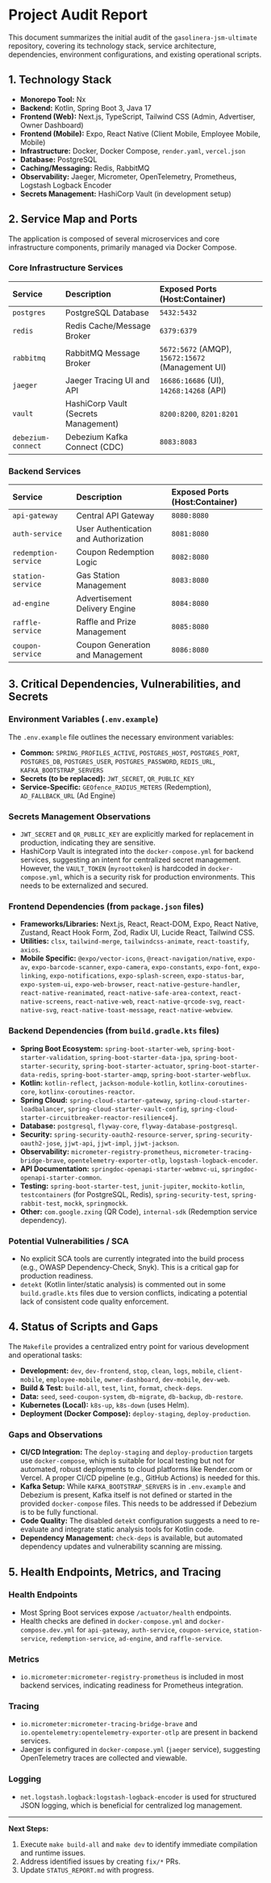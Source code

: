 # Project Audit Report

This document summarizes the initial audit of the `gasolinera-jsm-ultimate` repository, covering its technology stack, service architecture, dependencies, environment configurations, and existing operational scripts.

## 1. Technology Stack

*   **Monorepo Tool:** Nx
*   **Backend:** Kotlin, Spring Boot 3, Java 17
*   **Frontend (Web):** Next.js, TypeScript, Tailwind CSS (Admin, Advertiser, Owner Dashboard)
*   **Frontend (Mobile):** Expo, React Native (Client Mobile, Employee Mobile, Mobile)
*   **Infrastructure:** Docker, Docker Compose, `render.yaml`, `vercel.json`
*   **Database:** PostgreSQL
*   **Caching/Messaging:** Redis, RabbitMQ
*   **Observability:** Jaeger, Micrometer, OpenTelemetry, Prometheus, Logstash Logback Encoder
*   **Secrets Management:** HashiCorp Vault (in development setup)

## 2. Service Map and Ports

The application is composed of several microservices and core infrastructure components, primarily managed via Docker Compose.

### Core Infrastructure Services

| Service           | Description                               | Exposed Ports (Host:Container) |
| :---------------- | :---------------------------------------- | :----------------------------- |
| `postgres`        | PostgreSQL Database                       | `5432:5432`                    |
| `redis`           | Redis Cache/Message Broker                | `6379:6379`                    |
| `rabbitmq`        | RabbitMQ Message Broker                   | `5672:5672` (AMQP), `15672:15672` (Management UI) |
| `jaeger`          | Jaeger Tracing UI and API                 | `16686:16686` (UI), `14268:14268` (API) |
| `vault`           | HashiCorp Vault (Secrets Management)      | `8200:8200`, `8201:8201`       |
| `debezium-connect`| Debezium Kafka Connect (CDC)              | `8083:8083`                    |

### Backend Services

| Service           | Description                               | Exposed Ports (Host:Container) |
| :---------------- | :---------------------------------------- | :----------------------------- |
| `api-gateway`     | Central API Gateway                       | `8080:8080`                    |
| `auth-service`    | User Authentication and Authorization     | `8081:8080`                    |
| `redemption-service`| Coupon Redemption Logic                   | `8082:8080`                    |
| `station-service` | Gas Station Management                    | `8083:8080`                    |
| `ad-engine`       | Advertisement Delivery Engine             | `8084:8080`                    |
| `raffle-service`  | Raffle and Prize Management               | `8085:8080`                    |
| `coupon-service`  | Coupon Generation and Management          | `8086:8080`                    |

## 3. Critical Dependencies, Vulnerabilities, and Secrets

### Environment Variables (`.env.example`)

The `.env.example` file outlines the necessary environment variables:

*   **Common:** `SPRING_PROFILES_ACTIVE`, `POSTGRES_HOST`, `POSTGRES_PORT`, `POSTGRES_DB`, `POSTGRES_USER`, `POSTGRES_PASSWORD`, `REDIS_URL`, `KAFKA_BOOTSTRAP_SERVERS`
*   **Secrets (to be replaced):** `JWT_SECRET`, `QR_PUBLIC_KEY`
*   **Service-Specific:** `GEOfence_RADIUS_METERS` (Redemption), `AD_FALLBACK_URL` (Ad Engine)

### Secrets Management Observations

*   `JWT_SECRET` and `QR_PUBLIC_KEY` are explicitly marked for replacement in production, indicating they are sensitive.
*   HashiCorp Vault is integrated into the `docker-compose.yml` for backend services, suggesting an intent for centralized secret management. However, the `VAULT_TOKEN` (`myroottoken`) is hardcoded in `docker-compose.yml`, which is a security risk for production environments. This needs to be externalized and secured.

### Frontend Dependencies (from `package.json` files)

*   **Frameworks/Libraries:** Next.js, React, React-DOM, Expo, React Native, Zustand, React Hook Form, Zod, Radix UI, Lucide React, Tailwind CSS.
*   **Utilities:** `clsx`, `tailwind-merge`, `tailwindcss-animate`, `react-toastify`, `axios`.
*   **Mobile Specific:** `@expo/vector-icons`, `@react-navigation/native`, `expo-av`, `expo-barcode-scanner`, `expo-camera`, `expo-constants`, `expo-font`, `expo-linking`, `expo-notifications`, `expo-splash-screen`, `expo-status-bar`, `expo-system-ui`, `expo-web-browser`, `react-native-gesture-handler`, `react-native-reanimated`, `react-native-safe-area-context`, `react-native-screens`, `react-native-web`, `react-native-qrcode-svg`, `react-native-svg`, `react-native-toast-message`, `react-native-webview`.

### Backend Dependencies (from `build.gradle.kts` files)

*   **Spring Boot Ecosystem:** `spring-boot-starter-web`, `spring-boot-starter-validation`, `spring-boot-starter-data-jpa`, `spring-boot-starter-security`, `spring-boot-starter-actuator`, `spring-boot-starter-data-redis`, `spring-boot-starter-amqp`, `spring-boot-starter-webflux`.
*   **Kotlin:** `kotlin-reflect`, `jackson-module-kotlin`, `kotlinx-coroutines-core`, `kotlinx-coroutines-reactor`.
*   **Spring Cloud:** `spring-cloud-starter-gateway`, `spring-cloud-starter-loadbalancer`, `spring-cloud-starter-vault-config`, `spring-cloud-starter-circuitbreaker-reactor-resilience4j`.
*   **Database:** `postgresql`, `flyway-core`, `flyway-database-postgresql`.
*   **Security:** `spring-security-oauth2-resource-server`, `spring-security-oauth2-jose`, `jjwt-api`, `jjwt-impl`, `jjwt-jackson`.
*   **Observability:** `micrometer-registry-prometheus`, `micrometer-tracing-bridge-brave`, `opentelemetry-exporter-otlp`, `logstash-logback-encoder`.
*   **API Documentation:** `springdoc-openapi-starter-webmvc-ui`, `springdoc-openapi-starter-common`.
*   **Testing:** `spring-boot-starter-test`, `junit-jupiter`, `mockito-kotlin`, `testcontainers` (for PostgreSQL, Redis), `spring-security-test`, `spring-rabbit-test`, `mockk`, `springmockk`.
*   **Other:** `com.google.zxing` (QR Code), `internal-sdk` (Redemption service dependency).

### Potential Vulnerabilities / SCA

*   No explicit SCA tools are currently integrated into the build process (e.g., OWASP Dependency-Check, Snyk). This is a critical gap for production readiness.
*   `detekt` (Kotlin linter/static analysis) is commented out in some `build.gradle.kts` files due to version conflicts, indicating a potential lack of consistent code quality enforcement.

## 4. Status of Scripts and Gaps

The `Makefile` provides a centralized entry point for various development and operational tasks:

*   **Development:** `dev`, `dev-frontend`, `stop`, `clean`, `logs`, `mobile`, `client-mobile`, `employee-mobile`, `owner-dashboard`, `dev-mobile`, `dev-web`.
*   **Build & Test:** `build-all`, `test`, `lint`, `format`, `check-deps`.
*   **Data:** `seed`, `seed-coupon-system`, `db-migrate`, `db-backup`, `db-restore`.
*   **Kubernetes (Local):** `k8s-up`, `k8s-down` (uses Helm).
*   **Deployment (Docker Compose):** `deploy-staging`, `deploy-production`.

### Gaps and Observations

*   **CI/CD Integration:** The `deploy-staging` and `deploy-production` targets use `docker-compose`, which is suitable for local testing but not for automated, robust deployments to cloud platforms like Render.com or Vercel. A proper CI/CD pipeline (e.g., GitHub Actions) is needed for this.
*   **Kafka Setup:** While `KAFKA_BOOTSTRAP_SERVERS` is in `.env.example` and Debezium is present, Kafka itself is not defined or started in the provided `docker-compose` files. This needs to be addressed if Debezium is to be fully functional.
*   **Code Quality:** The disabled `detekt` configuration suggests a need to re-evaluate and integrate static analysis tools for Kotlin code.
*   **Dependency Management:** `check-deps` is available, but automated dependency updates and vulnerability scanning are missing.

## 5. Health Endpoints, Metrics, and Tracing

### Health Endpoints

*   Most Spring Boot services expose `/actuator/health` endpoints.
*   Health checks are defined in `docker-compose.yml` and `docker-compose.dev.yml` for `api-gateway`, `auth-service`, `coupon-service`, `station-service`, `redemption-service`, `ad-engine`, and `raffle-service`.

### Metrics

*   `io.micrometer:micrometer-registry-prometheus` is included in most backend services, indicating readiness for Prometheus integration.

### Tracing

*   `io.micrometer:micrometer-tracing-bridge-brave` and `io.opentelemetry:opentelemetry-exporter-otlp` are present in backend services.
*   Jaeger is configured in `docker-compose.yml` (`jaeger` service), suggesting OpenTelemetry traces are collected and viewable.

### Logging

*   `net.logstash.logback:logstash-logback-encoder` is used for structured JSON logging, which is beneficial for centralized log management.

---
**Next Steps:**
1.  Execute `make build-all` and `make dev` to identify immediate compilation and runtime issues.
2.  Address identified issues by creating `fix/*` PRs.
3.  Update `STATUS_REPORT.md` with progress.